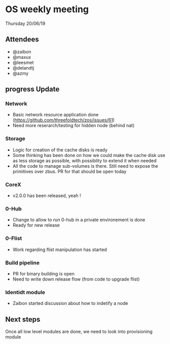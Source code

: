 # OS weekly meeting

Thursday 20/06/19

## Attendees

- @zaibon
- @maxux
- @leesmet
- @delandtj
- @azmy

## progress Update

### Network

- Basic network resource application done (https://github.com/threefoldtech/zos/issues/61)
- Need more reserarch/testing for hidden node (behind nat)

### Storage

- Logic for creation of the cache disks is ready
- Some thinking has been done on how we could make the cache disk use as less storage as possible, with possiblity to extend it when needed
- All the code to manage sub-volumes is there. Still need to expose the primitives over zbus. PR for that should be open today

### CoreX

- v2.0.0 has been released, yeah !

### 0-Hub

- Change to allow to run 0-hub in a private environement is done
- Ready for new release

### 0-Flist

- Work regarding flist manipulation has started

### Build pipeline

- PR for binary building is open
- Need to write down release flow (from code to upgrade flist)

### Identidt module

- Zaibon started discussion about how to indetify a node

## Next steps

Once all low level modules are done, we need to look into provisioning module
